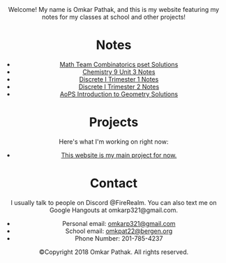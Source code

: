 
<html>
  <header>
  <head>
    <meta charset="utf-8">
    <link href="https://fonts.googleapis.com/css?family=Open+Sans+Condensed:300|Sonsie+One" rel="stylesheet" type="text/css">
    <link rel="stylesheet" href="style.css">
  Welcome! My name is Omkar Pathak, and this is my website featuring my notes for my classes at school and other projects!
  <html lang="en">
<body>
<div class="container">
    <div class="main">
        <div class="slider"><h1>Notes</h1></div>
      <div class="content">
          <ul>
            <li><a href="https://www.overleaf.com/read/tppjwqcdxdmd">Math Team Combinatorics pset Solutions</a> </li>
            <li> <a href = "https://www.overleaf.com/read/fzsmsymhsmxc"> Chemistry 9 Unit 3 Notes </a> </li>
            <li> <a href = "https://www.overleaf.com/read/nshfqnjkcxkz"> Discrete I Trimester 1 Notes </a> </li>
            <li> <a href = "https://www.overleaf.com/read/prtbqfksmgzt"> Discrete I Trimester 2 Notes </a> </li>
            <li> <a href = "https://v1.overleaf.com/read/qfkjnfpvdsxv"> AoPS Introduction to Geometry Solutions</a> </li>
          </ul>
<div class="container">
    <div class="main">
        <div class="slider"><h1>Projects</h1></div>
        <div class="content">
            Here's what I'm working on right now:
            <ul>
                <li><a href="https://github.com/OmkarP321/OmkarP321.github.io">This website is my main project for now.</a>                 </li>
            </ul>
        </div>
    </div>
</div>
<div class="container">
    <div class="main">
        <div class="slider"><h1>Contact</h1></div>
        <div class="content">
            I usually talk to people on Discord @FireRealm. You can also text me on Google Hangouts at omkarp321@gmail.com.
            <ul>
                <li>Personal email: <span><a href="mailto:omkarp321@gmail.com">omkarp321@gmail.com</a></span></li>
                <li>School email: <span><a href="omkpat22@bergen.org">omkpat22@bergen.org</a></span></li>
              <li> Phone Number: 201-785-4237 </li>
            </ul>    
        </div>
    </div>
</div>
<footer>
  <p>©Copyright 2018 Omkar Pathak. All rights reserved. </p>
</footer>


